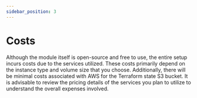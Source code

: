 ```yaml
---
sidebar_position: 3
---
```

# Costs

Although the module itself is open-source and free to use, the entire setup incurs costs due to the services utilized. These costs primarily depend on the instance type and volume size that you choose. Additionally, there will be minimal costs associated with AWS for the Terraform state S3 bucket. It is advisable to review the pricing details of the services you plan to utilize to understand the overall expenses involved.
